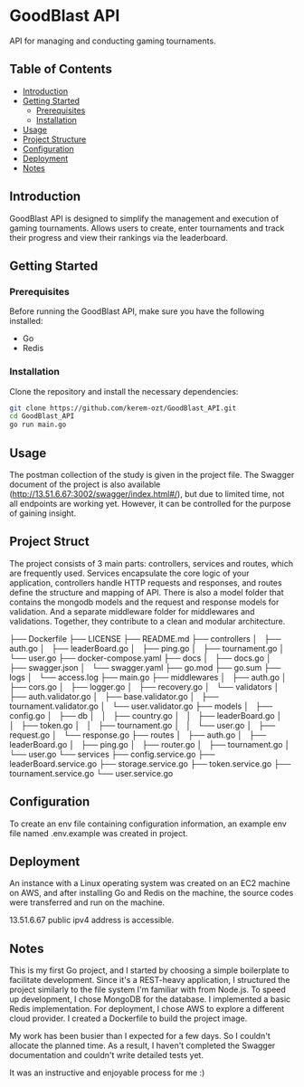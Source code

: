 # GoodBlast API

API for managing and conducting gaming tournaments.

## Table of Contents

- [Introduction](#introduction)
- [Getting Started](#getting-started)
  - [Prerequisites](#prerequisites)
  - [Installation](#installation)
- [Usage](#usage)
- [Project Structure](#project-structure)
- [Configuration](#configuration)
- [Deployment](#deployment)
- [Notes](#notes)

## Introduction

GoodBlast API is designed to simplify the management and execution of gaming tournaments. Allows users to create, enter tournaments and track their progress and view their rankings via the leaderboard.

## Getting Started

### Prerequisites

Before running the GoodBlast API, make sure you have the following installed:

- Go
- Redis

### Installation

Clone the repository and install the necessary dependencies:

```bash
git clone https://github.com/kerem-ozt/GoodBlast_API.git
cd GoodBlast_API
go run main.go
```

## Usage

The postman collection of the study is given in the project file. The Swagger document of the project is also available (http://13.51.6.67:3002/swagger/index.html#/), but due to limited time, not all endpoints are working yet. However, it can be controlled for the purpose of gaining insight.

## Project Struct

The project consists of 3 main parts: controllers, services and routes, which are frequently used. Services encapsulate the core logic of your application, controllers handle HTTP requests and responses, and routes define the structure and mapping of API.  There is also a model folder that contains the mongodb models and the request and response models for validation. And a separate middleware folder for middlewares and validations. Together, they contribute to a clean and modular architecture.

├── Dockerfile
├── LICENSE
├── README.md
├── controllers
│   ├── auth.go
│   ├── leaderBoard.go
│   ├── ping.go
│   ├── tournament.go
│   └── user.go
├── docker-compose.yaml
├── docs
│   ├── docs.go
│   ├── swagger.json
│   └── swagger.yaml
├── go.mod
├── go.sum
├── logs
│   └── access.log
├── main.go
├── middlewares
│   ├── auth.go
│   ├── cors.go
│   ├── logger.go
│   ├── recovery.go
│   └── validators
│       ├── auth.validator.go
│       ├── base.validator.go
│       ├── tournament.validator.go
│       └── user.validator.go
├── models
│   ├── config.go
│   ├── db
│   │   ├── country.go
│   │   ├── leaderBoard.go
│   │   ├── token.go
│   │   ├── tournament.go
│   │   └── user.go
│   ├── request.go
│   └── response.go
├── routes
│   ├── auth.go
│   ├── leaderBoard.go
│   ├── ping.go
│   ├── router.go
│   ├── tournament.go
│   └── user.go
└── services
    ├── config.service.go
    ├── leaderBoard.service.go
    ├── storage.service.go
    ├── token.service.go
    ├── tournament.service.go
    └── user.service.go

## Configuration

To create an env file containing configuration information, an example env file named .env.example was created in project.

## Deployment

An instance with a Linux operating system was created on an EC2 machine on AWS, and after installing Go and Redis on the machine, the source codes were transferred and run on the machine.

13.51.6.67 public ipv4 address is accessible.

## Notes

This is my first Go project, and I started by choosing a simple boilerplate to facilitate development. Since it's a REST-heavy application, I structured the project similarly to the file system I'm familiar with from Node.js. To speed up development, I chose MongoDB for the database. I implemented a basic Redis implementation. For deployment, I chose AWS to explore a different cloud provider. I created a Dockerfile to build the project image.

My work has been busier than I expected for a few days. So I couldn't allocate the planned time. As a result, I haven't completed the Swagger documentation and couldn't write detailed tests yet.

It was an instructive and enjoyable process for me :)